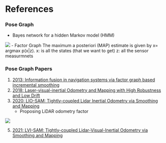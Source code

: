 # References



<!---
Started to write on Sep 3 2021
Zahra
-->
### Pose Graph 
- Bayes network for a hidden Markov model (HMM)
<img src="https://user-images.githubusercontent.com/46463022/132264275-4cfb5428-e22f-4dc8-b573-a31175bbf48b.png">
- Factor Graph  
The maximum a posteriori (MAP) estimate is given by x= argmax p(x|z).  
x: is all the states (that we want to get)  
z: all the sensor measurmnets  


 
### Pose Graph Papers
1. [2013: Information fusion in navigation systems via factor graph based incremental smoothing](https://www.cc.gatech.edu/~dellaert/pubs/Indelman13ras.pdf)
2. [2018: Laser-visual-inertial Odometry and Mapping with High Robustness and Low Drift](https://www.researchgate.net/publication/326352534_Laser-visual-inertial_Odometry_and_Mapping_with_High_Robustness_and_Low_Drift)
3. [2020: LIO-SAM: Tightly-coupled Lidar Inertial Odometry via Smoothing and Mapping](https://arxiv.org/pdf/2007.00258.pdf)
      - Proposing LiDAR odometry factor
<img src="https://user-images.githubusercontent.com/46463022/132263667-32ac0a70-3019-40ec-9ed0-8d4cf09738da.png">
      <br/>

5. [2021: LVI-SAM: Tightly-coupled Lidar-Visual-Inertial Odometry via Smoothing and Mapping](https://arxiv.org/pdf/2104.10831.pdf)
